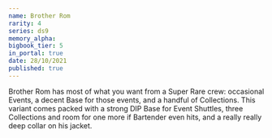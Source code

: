 ```yaml
---
name: Brother Rom
rarity: 4
series: ds9
memory_alpha:
bigbook_tier: 5
in_portal: true
date: 28/10/2021
published: true
---
```


Brother Rom has most of what you want from a Super Rare crew: occasional Events, a decent Base for those events, and a handful of Collections. This variant comes packed with a strong DIP Base for Event Shuttles, three Collections and room for one more if Bartender even hits, and a really really deep collar on his jacket.
